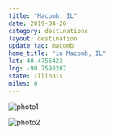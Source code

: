 ```yaml
---
title: "Macomb, IL"
date: 2019-04-26
category: destinations
layout: destination
update_tag: macomb
home_title: "in Macomb, IL"
lat: 40.4756423
lng: -90.7598207
state: Illinois
miles: 0
---
```


![photo1](https://i.imgur.com/iMM6c3l.jpg)

![photo2](https://i.imgur.com/Ny9hzCj.jpg)